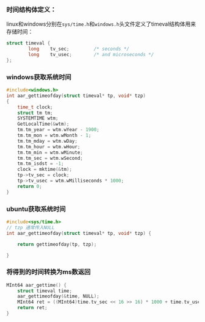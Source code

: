 

### 时间结构体定义：
linux和windows分别在`sys/time.h`和`windows.h`头文件定义了timeval结构体用来存储时间：
```c++
struct timeval {
        long    tv_sec;         /* seconds */
        long    tv_usec;        /* and microseconds */
};
```

### windows获取系统时间
```c++
#include<windows.h>
int aar_gettimeofday(struct timeval* tp, void* tzp)
{
	time_t clock;
	struct tm tm;
	SYSTEMTIME wtm;
	GetLocalTime(&wtm);
	tm.tm_year = wtm.wYear - 1900;
	tm.tm_mon = wtm.wMonth - 1;
	tm.tm_mday = wtm.wDay;
	tm.tm_hour = wtm.wHour;
	tm.tm_min = wtm.wMinute;
	tm.tm_sec = wtm.wSecond;
	tm.tm_isdst = -1;
	clock = mktime(&tm);
	tp->tv_sec = clock;
	tp->tv_usec = wtm.wMilliseconds * 1000;
	return 0;
}
```

### ubuntu获取系统时间
```c++
#include<sys/time.h>
// tzp 通常传入NULL 
int aar_gettimeofday(struct timeval* tp, void* tzp) {

	return gettimeofday(tp, tzp);

}
```

### 将得到的时间转换为ms数返回
```c++
MInt64 aar_gettime() {
	struct timeval time;
	aar_gettimeofday(&time, NULL);
	MInt64 ret = ((MInt64)time.tv_sec << 16 >> 16) * 1000 + time.tv_usec / 1000;
	return ret;
}
```
